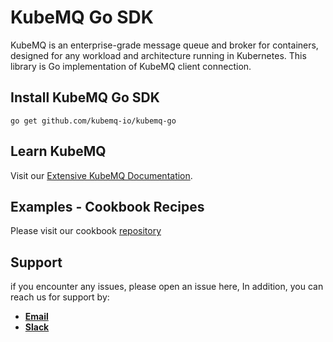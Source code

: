 # KubeMQ Go SDK
KubeMQ is an enterprise-grade message queue and broker for containers, designed for any workload and architecture running in Kubernetes.
This library is Go implementation of KubeMQ client connection.


## Install KubeMQ Go SDK

```
go get github.com/kubemq-io/kubemq-go
```
## Learn KubeMQ
Visit our [Extensive KubeMQ Documentation](https://docs.kubemq.io/).

## Examples - Cookbook Recipes
Please visit our cookbook [repository](https://github.com/kubemq-io/go-sdk-cookbook)


## Support
if you encounter any issues, please open an issue here,
In addition, you can reach us for support by:
- [**Email**](mailto://support@kubemq.io)
- [**Slack**](https://kubmq.slack.com)
